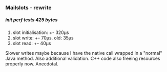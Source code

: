 ### Mailslots - rewrite

##### init perf tests 425 bytes
1. slot initialisation: +- 320µs
2. slot write: +- 70µs. old: 35µs
3. slot read: +- 40µs

Slower writes maybe because I have the native call wrapped in a "normal" Java method. Also additional validation. C++ code also freeing resources properly now. Anecdotal. 